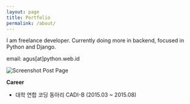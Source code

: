 ```yaml
---
layout: page
title: Portfolio
permalink: /about/
---
```


I am freelance developer. Currently doing more in backend, focused in Python and Django.

email: agus[at]python.web.id

![Screenshot Post Page](https://raw.githubusercontent.com/agusmakmun/agusmakmun.github.io/master/static/img/screenshot-post-page.png  "Screenshot Post Page")


**Career**

* 대학 연합 코딩 동아리 CADI-B (2015.03 ~ 2015.08)

